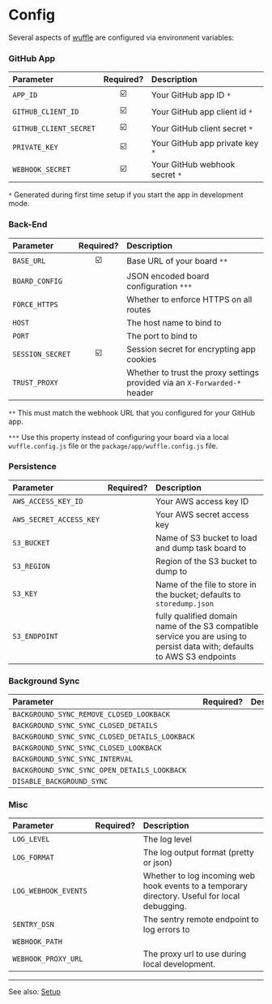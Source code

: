 # Config

Several aspects of [wuffle](https://wuffle.dev) are configured via environment variables:

### GitHub App

| Parameter | Required? | Description |
| :--- | :---: |:--- |
| `APP_ID` | :ballot_box_with_check: | Your GitHub app ID `*` |
| `GITHUB_CLIENT_ID` | :ballot_box_with_check: | Your GitHub app client id `*` |
| `GITHUB_CLIENT_SECRET` | :ballot_box_with_check: | Your GitHub client secret `*` |
| `PRIVATE_KEY` | :ballot_box_with_check: | Your GitHub app private key `*` |
| `WEBHOOK_SECRET` | :ballot_box_with_check: | Your GitHub webhook secret `*` |

`*` Generated during first time setup if you start the app in development mode.


### Back-End

| Parameter | Required? | Description |
| :--- | :---: |:--- |
| `BASE_URL` | :ballot_box_with_check: | Base URL of your board `**` |
| `BOARD_CONFIG` | | JSON encoded board configuration `***` |
| `FORCE_HTTPS` | | Whether to enforce HTTPS on all routes |
| `HOST` | | The host name to bind to |
| `PORT` | | The port to bind to |
| `SESSION_SECRET` | :ballot_box_with_check: | Session secret for encrypting app cookies |
| `TRUST_PROXY` | | Whether to trust the proxy settings provided via an `X-Forwarded-*` header |

`**` This must match the webhook URL that you configured for your GitHub app.

`***` Use this property instead of configuring your board via a local `wuffle.config.js` file or the `package/app/wuffle.config.js` file.


### Persistence

| Parameter | Required? | Description |
| :--- | :---: |:--- |
| `AWS_ACCESS_KEY_ID` |  | Your AWS access key ID |
| `AWS_SECRET_ACCESS_KEY` |  | Your AWS secret access key |
| `S3_BUCKET` |  | Name of S3 bucket to load and dump task board to |
| `S3_REGION` |  | Region of the S3 bucket to dump to |
| `S3_KEY` |  | Name of the file to store in the bucket; defaults to `storedump.json` |
| `S3_ENDPOINT` |  | fully qualified domain name of the S3 compatible service you are using to persist data with; defaults to AWS S3 endpoints |


### Background Sync

| Parameter | Required? | Description |
| :--- | :---: | :--- |
| `BACKGROUND_SYNC_REMOVE_CLOSED_LOOKBACK` | | |
| `BACKGROUND_SYNC_SYNC_CLOSED_DETAILS` | | |
| `BACKGROUND_SYNC_SYNC_CLOSED_DETAILS_LOOKBACK` | | |
| `BACKGROUND_SYNC_SYNC_CLOSED_LOOKBACK` | | |
| `BACKGROUND_SYNC_SYNC_INTERVAL` | | |
| `BACKGROUND_SYNC_SYNC_OPEN_DETAILS_LOOKBACK` | | |
| `DISABLE_BACKGROUND_SYNC` | | |


### Misc

| Parameter | Required? | Description |
| :--- | :---: | :--- |
| `LOG_LEVEL` | | The log level |
| `LOG_FORMAT` | | The log output format (pretty or json) |
| `LOG_WEBHOOK_EVENTS` | | Whether to log incoming web hook events to a temporary directory. Useful for local debugging. |
| `SENTRY_DSN` | | The sentry remote endpoint to log errors to |
| `WEBHOOK_PATH` | | |
| `WEBHOOK_PROXY_URL` | | The proxy url to use during local development. |


---

See also: [Setup](./SETUP.md)

